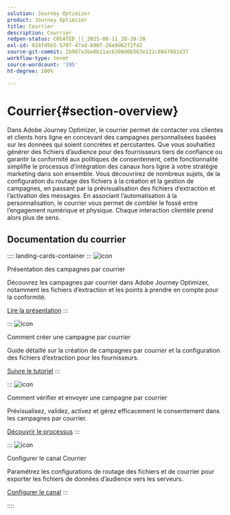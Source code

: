 ```yaml
---
solution: Journey Optimizer
product: Journey Optimizer
title: Courrier
description: Courrier
redpen-status: CREATED_||_2025-08-11_20-39-20
exl-id: 024fd5b5-5707-47ad-b90f-26e0d62f2fd2
source-git-commit: 2b907a3be8b11ac6308d0b563e122c88478d1d37
workflow-type: tm+mt
source-wordcount: '195'
ht-degree: 100%

---
```


# Courrier{#section-overview}

Dans Adobe Journey Optimizer, le courrier permet de contacter vos clientes et clients hors ligne en concevant des campagnes personnalisées basées sur les données qui soient concrètes et percutantes. Que vous souhaitiez générer des fichiers d’audience pour des fournisseurs tiers de confiance ou garantir la conformité aux politiques de consentement, cette fonctionnalité simplifie le processus d’intégration des canaux hors ligne à votre stratégie marketing dans son ensemble. Vous découvrirez de nombreux sujets, de la configuration du routage des fichiers à la création et la gestion de campagnes, en passant par la prévisualisation des fichiers d’extraction et l’activation des messages. En associant l’automatisation à la personnalisation, le courrier vous permet de combler le fossé entre l’engagement numérique et physique. Chaque interaction clientèle prend alors plus de sens.

## Documentation du courrier

:::: landing-cards-container
:::
![icon](https://cdn.experienceleague.adobe.com/icons/book.svg?lang=fr)

Présentation des campagnes par courrier

Découvrez les campagnes par courrier dans Adobe Journey Optimizer, notamment les fichiers d’extraction et les points à prendre en compte pour la conformité.

[Lire la présentation](../using/direct-mail/get-started-direct-mail.md)
:::

:::
![icon](https://cdn.experienceleague.adobe.com/icons/circle-play.svg?lang=fr)

Comment créer une campagne par courrier

Guide détaillé sur la création de campagnes par courrier et la configuration des fichiers d’extraction pour les fournisseurs.

[Suivre le tutoriel](../using/direct-mail/create-direct-mail.md)
:::

:::
![icon](https://cdn.experienceleague.adobe.com/icons/list-check.svg?lang=fr)

Comment vérifier et envoyer une campagne par courrier

Prévisualisez, validez, activez et gérez efficacement le consentement dans les campagnes par courrier.

[Découvrir le processus](../using/direct-mail/test-send-direct-mail.md)
:::

:::
![icon](https://cdn.experienceleague.adobe.com/icons/gear.svg?lang=fr)

Configurer le canal Courrier

Paramétrez les configurations de routage des fichiers et de courrier pour exporter les fichiers de données d’audience vers les serveurs.

[Configurer le canal](../using/direct-mail/direct-mail-configuration.md)
:::

::::
